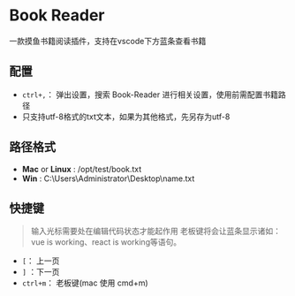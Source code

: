 # Book Reader

一款摸鱼书籍阅读插件，支持在vscode下方蓝条查看书籍

## 配置

+ `ctrl+,`： 弹出设置，搜索 Book-Reader 进行相关设置，使用前需配置书籍路径
+ 只支持utf-8格式的txt文本，如果为其他格式，先另存为utf-8

## 路径格式

- **Mac** or **Linux** : /opt/test/book.txt
- **Win** : C:\Users\Administrator\Desktop\name.txt

## 快捷键

> 输入光标需要处在编辑代码状态才能起作用
> 老板键将会让蓝条显示诸如：vue is working、react is working等语句。

- `[`： 上一页
- `]` ：下一页
- `ctrl+m`： 老板键(mac 使用 cmd+m)
